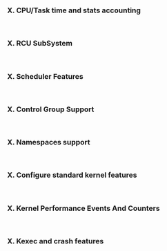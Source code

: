 
### X. CPU/Task time and stats accounting
<br />

### X. RCU SubSystem
<br />

### X. Scheduler Features
<br />

### X. Control Group Support
<br />

### X. Namespaces support
<br />

### X. Configure standard kernel features
<br />
 
### X. Kernel Performance Events And Counters
<br />

### X. Kexec and crash features
<br />
